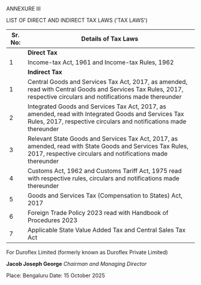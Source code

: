 ANNEXURE III

LIST OF DIRECT AND INDIRECT TAX LAWS ('TAX LAWS')

<table><thead><tr><th>Sr. No:</th><th>Details of Tax Laws</th></tr></thead><tbody><tr><td></td><td><strong>Direct Tax</strong></td></tr><tr><td>1</td><td>Income-tax Act, 1961 and Income-tax Rules, 1962</td></tr><tr><td></td><td><strong>Indirect Tax</strong></td></tr><tr><td>1</td><td>Central Goods and Services Tax Act, 2017, as amended, read with Central Goods and Services Tax Rules, 2017, respective circulars and notifications made thereunder</td></tr><tr><td>2</td><td>Integrated Goods and Services Tax Act, 2017, as amended, read with Integrated Goods and Services Tax Rules, 2017, respective circulars and notifications made thereunder</td></tr><tr><td>3</td><td>Relevant State Goods and Services Tax Act, 2017, as amended, read with State Goods and Services Tax Rules, 2017, respective circulars and notifications made thereunder</td></tr><tr><td>4</td><td>Customs Act, 1962 and Customs Tariff Act, 1975 read with respective rules, circulars and notifications made thereunder</td></tr><tr><td>5</td><td>Goods and Services Tax (Compensation to States) Act, 2017</td></tr><tr><td>6</td><td>Foreign Trade Policy 2023 read with Handbook of Procedures 2023</td></tr><tr><td>7</td><td>Applicable State Value Added Tax and Central Sales Tax Act</td></tr></tbody></table>

For Duroflex Limited (formerly known as Duroflex Private Limited)

**Jacob Joseph George**
*Chairman and Managing Director*

Place: Bengaluru
Date: 15 October 2025
